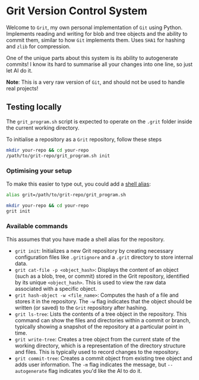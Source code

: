 # Grit Version Control System

Welcome to `Grit`, my own personal implementation of `Git` using Python. Implements
reading and writing for blob and tree objects and the ability to commit them, similar
to how `Git` implements them. Uses `SHA1` for hashing and `zlib` for compression.

One of the unique parts about this system is its ability to autogenerate commits! I know its hard to summarise all your changes into one line, so just let AI do it.

**Note**: This is a very raw version of `Git`, and should not be used to handle real projects!

## Testing locally

The `grit_program.sh` script is expected to operate on the `.grit` folder inside
the current working directory.

To initialise a repository as a `Grit` repository, follow these steps

```sh
mkdir your-repo && cd your-repo
/path/to/grit-repo/grit_program.sh init
```

### Optimising your setup

To make this easier to type out, you could add a
[shell alias](https://shapeshed.com/unix-alias/):

```sh
alias grit=/path/to/grit-repo/grit_program.sh

mkdir your-repo && cd your-repo
grit init
```

### Available commands

This assumes that you have made a shell alias for the repository.

- `grit init`: Initializes a new Grit repository by creating necessary configuration files like `.gritignore` and a `.grit` directory to store internal data.
- `grit cat-file -p <object_hash>`: Displays the content of an object (such as a blob, tree, or commit) stored in the Grit repository, identified by its unique `<object_hash>`. This is used to view the raw data associated with a specific object.
- `grit hash-object -w <file_name>`: Computes the hash of a file and stores it in the repository. The `-w` flag indicates that the object should be written (or saved) to the `Grit` repository after hashing.
- `grit ls-tree`: Lists the contents of a tree object in the repository. This command can show the files and directories within a commit or branch, typically showing a snapshot of the repository at a particular point in time.
- `grit write-tree`: Creates a tree object from the current state of the working directory, which is a representation of the directory structure and files. This is typically used to record changes to the repository.
- `grit commit-tree`: Creates a commit object from existing tree object and adds user information. The `-m` flag indicates the message, but `--autogenerate` flag indicates you'd like the AI to do it.
